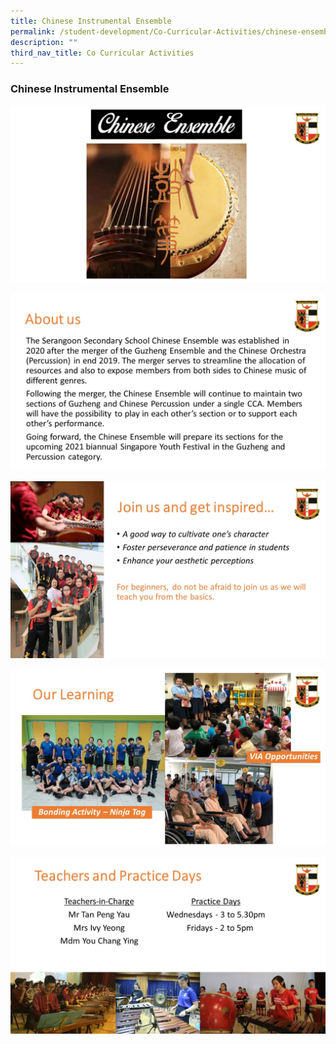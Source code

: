 ```yaml
---
title: Chinese Instrumental Ensemble
permalink: /student-development/Co-Curricular-Activities/chinese-ensemble/
description: ""
third_nav_title: Co Curricular Activities
---
```

### Chinese Instrumental Ensemble

![](/images/CE001.jpg)

![](/images/CE002.jpg)

![](/images/CE003.jpg)

![](/images/CE004.jpg)

![](/images/CE005.jpg)
